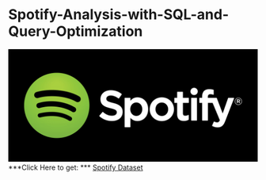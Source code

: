 # Spotify-Analysis-with-SQL-and-Query-Optimization

![Spotify Logo](Spotify_logo.jpg)
***Click Here to get: *** [Spotify Dataset](https://www.kaggle.com/datasets/sanjanchaudhari/spotify-dataset)
